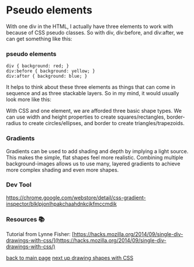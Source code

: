 # Pseudo elements
With one div in the HTML, I actually have three elements to work with because of CSS pseudo classes. 
So with div, div:before, and div:after, we can get something like this:

### pseudo elements

  `div { background: red; }`  
  `div:before { background: yellow; }`  
  `div:after { background: blue; }`  
  
  
It helps to think about these three elements as things that can come in sequence and as three stackable layers. 
So in my mind, it would usually look more like this:

With CSS and one element, we are afforded three basic shape types. We can use width and height properties to create squares/rectangles, border-radius to create circles/ellipses, and border to create triangles/trapezoids.

### Gradients

Gradients can be used to add shading and depth by implying a light source. This makes the simple, flat shapes feel more realistic. 
Combining multiple background-images allows us to use many, layered gradients to achieve more complex shading and even more shapes.



### Dev Tool

https://chrome.google.com/webstore/detail/css-gradient-inspector/blklpjonlhpakchaahdnkcjkfmccmdik

### Resources 📚


Tutorial from Lynne Fisher: [https://hacks.mozilla.org/2014/09/single-div-drawings-with-css/](https://hacks.mozilla.org/2014/09/single-div-drawings-with-css/)

[back to main page](/README.md)       [next up drawing shapes with CSS](/drawing_shapes_with_css.md)
